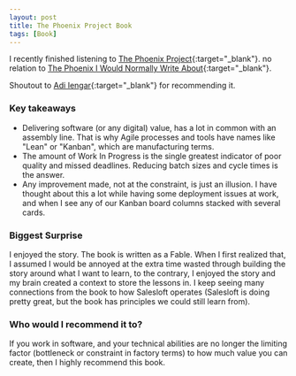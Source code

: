 ```yaml
---
layout: post
title: The Phoenix Project Book
tags: [Book]
---
```


I recently finished listening to [The Phoenix Project](https://www.audible.com/mk/t/title-3?asin=B00VAZZY32){:target="\_blank"}.
no relation to [The Phoenix I Would Normally Write About](https://www.phoenixframework.org/){:target="\_blank"}.

Shoutout to [Adi Iengar](https://www.linkedin.com/in/adiiyengar/){:target="\_blank"} for recommending it.

### Key takeaways

- Delivering software (or any digital) value, has a lot in common with an assembly line. That is why Agile processes and tools have names like "Lean" or "Kanban", which are manufacturing terms.
- The amount of Work In Progress is the single greatest indicator of poor quality and missed deadlines. Reducing batch sizes and cycle times is the answer.
- Any improvement made, not at the constraint, is just an illusion. I have thought about this a lot while having some deployment issues at work, and when I see any of our Kanban board columns stacked with several cards.

### Biggest Surprise

I enjoyed the story. The book is written as a Fable. When I first realized that, I assumed I would be annoyed at the extra time wasted through building the story around what I want to learn, to the contrary, I enjoyed the story and my brain created a context to store the lessons in. I keep seeing many connections from the book to how Salesloft operates (Salesloft is doing pretty great, but the book has principles we could still learn from).

### Who would I recommend it to?

If you work in software, and your technical abilities are no longer the limiting factor (bottleneck or constraint in factory terms) to how much value you can create, then I highly recommend this book.
